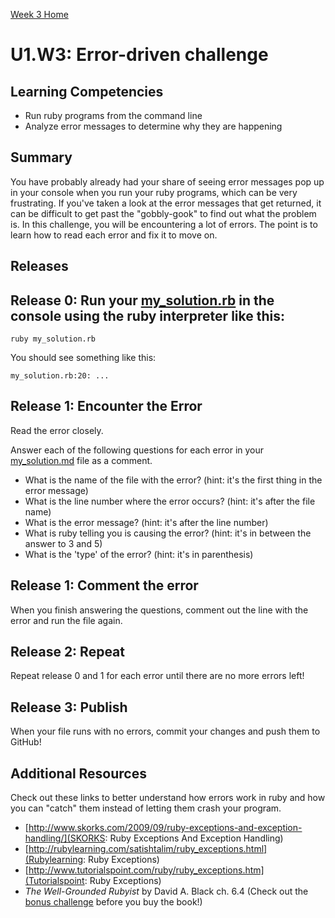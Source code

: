 [Week 3 Home](../)

# U1.W3: Error-driven challenge

## Learning Competencies
- Run ruby programs from the command line
- Analyze error messages to determine why they are happening

## Summary
You have probably already had your share of seeing error messages pop up in your console when you run your ruby programs, which can be very frustrating. If you've taken a look at the error messages that get returned, it can be difficult to get past the "gobbly-gook" to find out what the problem is. In this challenge, you will be encountering a lot of errors. The point is to learn how to read each error and fix it to move on.

## Releases

## Release 0: Run your [my_solution.rb](my_solution.rb) in the console using the ruby interpreter like this:

`ruby my_solution.rb`

You should see something like this:

`my_solution.rb:20: ...`

## Release 1: Encounter the Error

Read the error closely.

Answer each of the following questions for each error in your [my_solution.md](my_solution.md) file as a comment.

- What is the name of the file with the error? (hint: it's the first thing in the error message)
- What is the line number where the error occurs? (hint: it's after the file name)
- What is the error message? (hint: it's after the line number)
- What is ruby telling you is causing the error? (hint: it's in between the answer to 3 and 5)
- What is the 'type' of the error? (hint: it's in parenthesis)

## Release 1: Comment the error
When you finish answering the questions, comment out the line with the error and run the file again.

## Release 2: Repeat
Repeat release 0 and 1 for each error until there are no more errors left!

## Release 3: Publish
When your file runs with no errors, commit your changes and push them to GitHub!

## Additional Resources
Check out these links to better understand how errors work in ruby and how you can "catch" them instead of letting them crash your program.

- [http://www.skorks.com/2009/09/ruby-exceptions-and-exception-handling/](SKORKS: Ruby Exceptions And Exception Handling)
- [http://rubylearning.com/satishtalim/ruby_exceptions.html](Rubylearning: Ruby Exceptions)
- [http://www.tutorialspoint.com/ruby/ruby_exceptions.htm](Tutorialspoint: Ruby Exceptions)
- *The Well-Grounded Rubyist* by David A. Black ch. 6.4 (Check out the [bonus challenge](10-BONUS-challenges/Well-Grounded-Rubyist.md) before you buy the book!)
